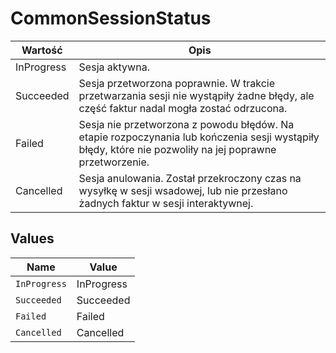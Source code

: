 # CommonSessionStatus

| Wartość | Opis |
| --- | --- |
| InProgress | Sesja aktywna. |
| Succeeded | Sesja przetworzona poprawnie.            W trakcie przetwarzania sesji nie wystąpiły żadne błędy, ale część faktur nadal mogła zostać odrzucona. |
| Failed | Sesja nie przetworzona z powodu błędów.            Na etapie rozpoczynania lub kończenia sesji wystąpiły błędy, które nie pozwoliły na jej poprawne przetworzenie. |
| Cancelled | Sesja anulowania.            Został przekroczony czas na wysyłkę w sesji wsadowej, lub nie przesłano żadnych faktur w sesji interaktywnej. |



## Values

| Name         | Value        |
| ------------ | ------------ |
| `InProgress` | InProgress   |
| `Succeeded`  | Succeeded    |
| `Failed`     | Failed       |
| `Cancelled`  | Cancelled    |
